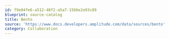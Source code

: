```yaml
---
id: f9e04fe6-a512-48f2-a5a7-1566e2e93c89
blueprint: source-catalog
title: Bento
source: 'https://www.docs.developers.amplitude.com/data/sources/bento'
category: Collaboration
---
```

